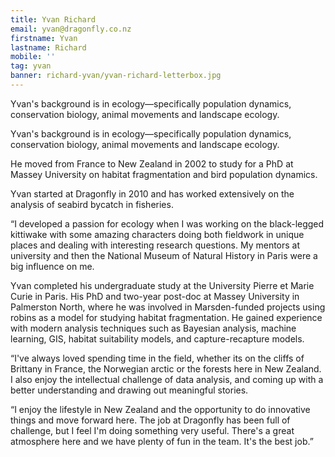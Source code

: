 ```yaml
---
title: Yvan Richard
email: yvan@dragonfly.co.nz
firstname: Yvan
lastname: Richard
mobile: ''
tag: yvan
banner: richard-yvan/yvan-richard-letterbox.jpg
---
```

Yvan's background is in ecology—specifically population dynamics,
conservation biology, animal movements and landscape ecology.

<!--more-->

Yvan's background is in ecology—specifically population dynamics, conservation
biology, animal movements and landscape ecology. 

He moved from France to New Zealand in 2002 to study for a PhD at Massey
University on habitat fragmentation and bird population dynamics. 

Yvan started at Dragonfly in 2010 and has worked extensively on the analysis of
seabird bycatch in fisheries.  

“I developed a passion for ecology when I was working on the black-legged
kittiwake with some amazing characters doing both fieldwork in unique places
and dealing with interesting research questions. My mentors at university and
then the National Museum of Natural History in Paris were a big influence on
me.

Yvan completed his undergraduate study at the University Pierre et Marie Curie
in Paris. His PhD and two-year post-doc at Massey University in Palmerston
North, where he was involved in Marsden-funded projects using robins as a model
for studying habitat fragmentation. He gained experience with modern analysis
techniques such as Bayesian analysis, machine learning, GIS, habitat
suitability models, and capture-recapture models. 

“I've always loved spending time in the field, whether its on the cliffs of
Brittany in France, the Norwegian arctic or the forests here in New Zealand. I
also enjoy the intellectual challenge of data analysis, and coming up with a
better understanding and drawing out meaningful stories.  

“I enjoy the lifestyle in New Zealand and the opportunity to do innovative
things and move forward here. The job at Dragonfly has been full of challenge,
but I feel I'm doing something very useful. There's a great atmosphere here and
we have plenty of fun in the team. It's the best job.” 

